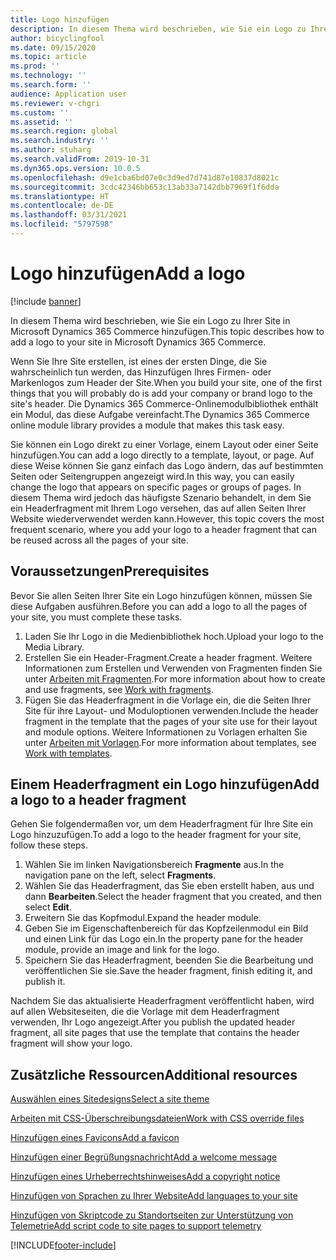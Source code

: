 ```yaml
---
title: Logo hinzufügen
description: In diesem Thema wird beschrieben, wie Sie ein Logo zu Ihrer Site in Microsoft Dynamics 365 Commerce hinzufügen.
author: bicyclingfool
ms.date: 09/15/2020
ms.topic: article
ms.prod: ''
ms.technology: ''
ms.search.form: ''
audience: Application user
ms.reviewer: v-chgri
ms.custom: ''
ms.assetid: ''
ms.search.region: global
ms.search.industry: ''
ms.author: stuharg
ms.search.validFrom: 2019-10-31
ms.dyn365.ops.version: 10.0.5
ms.openlocfilehash: d9e1cba6bd07e0c3d9ed7d741d87e10837d8021c
ms.sourcegitcommit: 3cdc42346bb653c13ab33a7142dbb7969f1f6dda
ms.translationtype: HT
ms.contentlocale: de-DE
ms.lasthandoff: 03/31/2021
ms.locfileid: "5797598"
---
```

# <a name="add-a-logo"></a><span data-ttu-id="a0c4b-103">Logo hinzufügen</span><span class="sxs-lookup"><span data-stu-id="a0c4b-103">Add a logo</span></span>

[!include [banner](includes/banner.md)]

<span data-ttu-id="a0c4b-104">In diesem Thema wird beschrieben, wie Sie ein Logo zu Ihrer Site in Microsoft Dynamics 365 Commerce hinzufügen.</span><span class="sxs-lookup"><span data-stu-id="a0c4b-104">This topic describes how to add a logo to your site in Microsoft Dynamics 365 Commerce.</span></span>

<span data-ttu-id="a0c4b-105">Wenn Sie Ihre Site erstellen, ist eines der ersten Dinge, die Sie wahrscheinlich tun werden, das Hinzufügen Ihres Firmen- oder Markenlogos zum Header der Site.</span><span class="sxs-lookup"><span data-stu-id="a0c4b-105">When you build your site, one of the first things that you will probably do is add your company or brand logo to the site's header.</span></span> <span data-ttu-id="a0c4b-106">Die Dynamics 365 Commerce-Onlinemodulbibliothek enthält ein Modul, das diese Aufgabe vereinfacht.</span><span class="sxs-lookup"><span data-stu-id="a0c4b-106">The Dynamics 365 Commerce online module library provides a module that makes this task easy.</span></span>

<span data-ttu-id="a0c4b-107">Sie können ein Logo direkt zu einer Vorlage, einem Layout oder einer Seite hinzufügen.</span><span class="sxs-lookup"><span data-stu-id="a0c4b-107">You can add a logo directly to a template, layout, or page.</span></span> <span data-ttu-id="a0c4b-108">Auf diese Weise können Sie ganz einfach das Logo ändern, das auf bestimmten Seiten oder Seitengruppen angezeigt wird.</span><span class="sxs-lookup"><span data-stu-id="a0c4b-108">In this way, you can easily change the logo that appears on specific pages or groups of pages.</span></span> <span data-ttu-id="a0c4b-109">In diesem Thema wird jedoch das häufigste Szenario behandelt, in dem Sie ein Headerfragment mit Ihrem Logo versehen, das auf allen Seiten Ihrer Website wiederverwendet werden kann.</span><span class="sxs-lookup"><span data-stu-id="a0c4b-109">However, this topic covers the most frequent scenario, where you add your logo to a header fragment that can be reused across all the pages of your site.</span></span>

## <a name="prerequisites"></a><span data-ttu-id="a0c4b-110">Voraussetzungen</span><span class="sxs-lookup"><span data-stu-id="a0c4b-110">Prerequisites</span></span>

<span data-ttu-id="a0c4b-111">Bevor Sie allen Seiten Ihrer Site ein Logo hinzufügen können, müssen Sie diese Aufgaben ausführen.</span><span class="sxs-lookup"><span data-stu-id="a0c4b-111">Before you can add a logo to all the pages of your site, you must complete these tasks.</span></span>

1. <span data-ttu-id="a0c4b-112">Laden Sie Ihr Logo in die Medienbibliothek hoch.</span><span class="sxs-lookup"><span data-stu-id="a0c4b-112">Upload your logo to the Media Library.</span></span>
1. <span data-ttu-id="a0c4b-113">Erstellen Sie ein Header-Fragment.</span><span class="sxs-lookup"><span data-stu-id="a0c4b-113">Create a header fragment.</span></span> <span data-ttu-id="a0c4b-114">Weitere Informationen zum Erstellen und Verwenden von Fragmenten finden Sie unter [Arbeiten mit Fragmenten](work-with-fragments.md).</span><span class="sxs-lookup"><span data-stu-id="a0c4b-114">For more information about how to create and use fragments, see [Work with fragments](work-with-fragments.md).</span></span>
1. <span data-ttu-id="a0c4b-115">Fügen Sie das Headerfragment in die Vorlage ein, die die Seiten Ihrer Site für ihre Layout- und Moduloptionen verwenden.</span><span class="sxs-lookup"><span data-stu-id="a0c4b-115">Include the header fragment in the template that the pages of your site use for their layout and module options.</span></span> <span data-ttu-id="a0c4b-116">Weitere Informationen zu Vorlagen erhalten Sie unter [Arbeiten mit Vorlagen](work-with-templates.md).</span><span class="sxs-lookup"><span data-stu-id="a0c4b-116">For more information about templates, see [Work with templates](work-with-templates.md).</span></span>

## <a name="add-a-logo-to-a-header-fragment"></a><span data-ttu-id="a0c4b-117">Einem Headerfragment ein Logo hinzufügen</span><span class="sxs-lookup"><span data-stu-id="a0c4b-117">Add a logo to a header fragment</span></span>

<span data-ttu-id="a0c4b-118">Gehen Sie folgendermaßen vor, um dem Headerfragment für Ihre Site ein Logo hinzuzufügen.</span><span class="sxs-lookup"><span data-stu-id="a0c4b-118">To add a logo to the header fragment for your site, follow these steps.</span></span>

1. <span data-ttu-id="a0c4b-119">Wählen Sie im linken Navigationsbereich **Fragmente** aus.</span><span class="sxs-lookup"><span data-stu-id="a0c4b-119">In the navigation pane on the left, select **Fragments**.</span></span>
1. <span data-ttu-id="a0c4b-120">Wählen Sie das Headerfragment, das Sie eben erstellt haben, aus und dann **Bearbeiten**.</span><span class="sxs-lookup"><span data-stu-id="a0c4b-120">Select the header fragment that you created, and then select **Edit**.</span></span>
1. <span data-ttu-id="a0c4b-121">Erweitern Sie das Kopfmodul.</span><span class="sxs-lookup"><span data-stu-id="a0c4b-121">Expand the header module.</span></span>
1. <span data-ttu-id="a0c4b-122">Geben Sie im Eigenschaftenbereich für das Kopfzeilenmodul ein Bild und einen Link für das Logo ein.</span><span class="sxs-lookup"><span data-stu-id="a0c4b-122">In the property pane for the header module, provide an image and link for the logo.</span></span> 
1. <span data-ttu-id="a0c4b-123">Speichern Sie das Headerfragment, beenden Sie die Bearbeitung und veröffentlichen Sie sie.</span><span class="sxs-lookup"><span data-stu-id="a0c4b-123">Save the header fragment, finish editing it, and publish it.</span></span>

<span data-ttu-id="a0c4b-124">Nachdem Sie das aktualisierte Headerfragment veröffentlicht haben, wird auf allen Websiteseiten, die die Vorlage mit dem Headerfragment verwenden, Ihr Logo angezeigt.</span><span class="sxs-lookup"><span data-stu-id="a0c4b-124">After you publish the updated header fragment, all site pages that use the template that contains the header fragment will show your logo.</span></span>

## <a name="additional-resources"></a><span data-ttu-id="a0c4b-125">Zusätzliche Ressourcen</span><span class="sxs-lookup"><span data-stu-id="a0c4b-125">Additional resources</span></span>

[<span data-ttu-id="a0c4b-126">Auswählen eines Sitedesigns</span><span class="sxs-lookup"><span data-stu-id="a0c4b-126">Select a site theme</span></span>](select-site-theme.md)

[<span data-ttu-id="a0c4b-127">Arbeiten mit CSS-Überschreibungsdateien</span><span class="sxs-lookup"><span data-stu-id="a0c4b-127">Work with CSS override files</span></span>](css-override-files.md)

[<span data-ttu-id="a0c4b-128">Hinzufügen eines Favicons</span><span class="sxs-lookup"><span data-stu-id="a0c4b-128">Add a favicon</span></span>](add-favicon.md)

[<span data-ttu-id="a0c4b-129">Hinzufügen einer Begrüßungsnachricht</span><span class="sxs-lookup"><span data-stu-id="a0c4b-129">Add a welcome message</span></span>](add-welcome-message.md)

[<span data-ttu-id="a0c4b-130">Hinzufügen eines Urheberrechtshinweises</span><span class="sxs-lookup"><span data-stu-id="a0c4b-130">Add a copyright notice</span></span>](add-copyright-notice.md)

[<span data-ttu-id="a0c4b-131">Hinzufügen von Sprachen zu Ihrer Website</span><span class="sxs-lookup"><span data-stu-id="a0c4b-131">Add languages to your site</span></span>](add-languages-to-site.md)

[<span data-ttu-id="a0c4b-132">Hinzufügen von Skriptcode zu Standortseiten zur Unterstützung von Telemetrie</span><span class="sxs-lookup"><span data-stu-id="a0c4b-132">Add script code to site pages to support telemetry</span></span>](add-telemetry.md)



[!INCLUDE[footer-include](../includes/footer-banner.md)]
